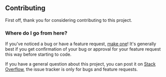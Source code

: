 ## Contributing
 First off, thank you for considering contributing to this project.

### Where do I go from here?
If you've noticed a bug or have a feature request,  [make one]()! It's generally best if you get confirmation of your bug or approval for your feature request this way before starting to code.

If you have a general question about this project, you can post it on  [Stack Overflow](https://stackoverflow.com/questions), the issue tracker is only for bugs and feature requests.


